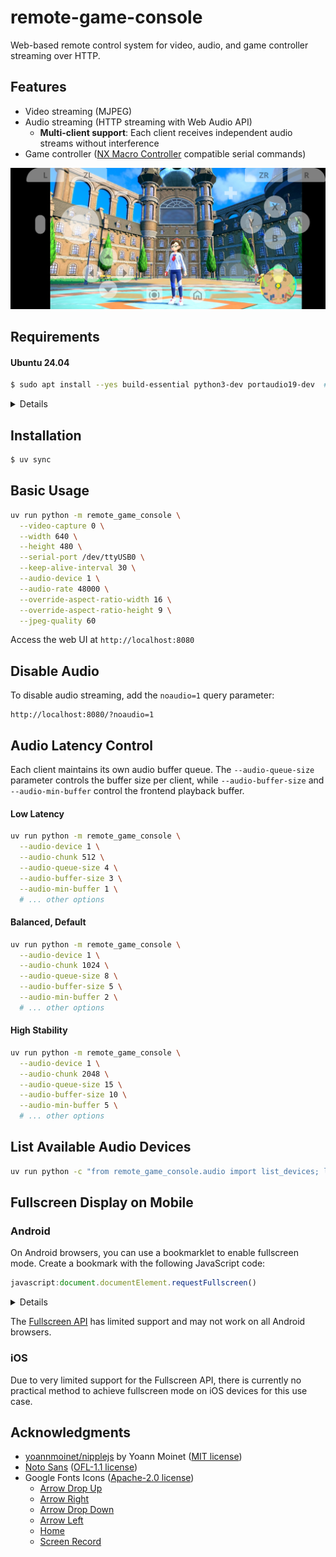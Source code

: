 # remote-game-console

Web-based remote control system for video, audio, and game controller streaming over HTTP.

## Features

- Video streaming (MJPEG)
- Audio streaming (HTTP streaming with Web Audio API)
  - **Multi-client support**: Each client receives independent audio streams without interference
- Game controller ([NX Macro Controller](https://blog.bzl-web.com/entry/2020/01/20/165719) compatible serial commands)

![](screenshot.png)

## Requirements

#### Ubuntu 24.04

```bash
$ sudo apt install --yes build-essential python3-dev portaudio19-dev  # for pyaudio
```

<details>
<figure>
<figcaption>without build-essential</figcaption>

```
$ uv sync
Using CPython 3.12.3 interpreter at: /usr/bin/python3.12
Creating virtual environment at: .venv
Resolved 21 packages in 0.59ms
  × Failed to build `pyaudio==0.2.14`
  ├─▶ The build backend returned an error
  ╰─▶ Call to `setuptools.build_meta.build_wheel` failed (exit status: 1)

      [stdout]
      running bdist_wheel
      running build
      running build_py
      creating build/lib.linux-x86_64-cpython-312/pyaudio
      copying src/pyaudio/__init__.py ->
      build/lib.linux-x86_64-cpython-312/pyaudio
      running build_ext
      building 'pyaudio._portaudio' extension
      creating build/temp.linux-x86_64-cpython-312/src/pyaudio
      x86_64-linux-gnu-gcc -fno-strict-overflow -Wsign-compare
      -DNDEBUG -g -O2 -Wall -fPIC -I/usr/local/include -I/usr/include
      -I/home/mukai/.cache/uv/builds-v0/.tmpvnQdqI/include
      -I/usr/include/python3.12 -c src/pyaudio/device_api.c -o
      build/temp.linux-x86_64-cpython-312/src/pyaudio/device_api.o

      [stderr]
      /home/mukai/.cache/uv/builds-v0/.tmpvnQdqI/lib/python3.12/site-packages/setuptools/dist.py:759:
      SetuptoolsDeprecationWarning: License classifiers are deprecated.
      !!

      
      ********************************************************************************
              Please consider removing the following classifiers in favor of a
      SPDX license expression:

              License :: OSI Approved :: MIT License

              See
      https://packaging.python.org/en/latest/guides/writing-pyproject-toml/#license
      for details.
      
      ********************************************************************************

      !!
        self._finalize_license_expression()
      error: command 'x86_64-linux-gnu-gcc' failed: No such file or directory

      hint: This usually indicates a problem with the package or the build
      environment.
  help: `pyaudio` (v0.2.14) was included because `remote-game-console`
        (v0.1.0) depends on `pyaudio`
```

</figure>
<figure>
<figcaption>without python3-dev</figcaption>

```
$ uv sync
Resolved 21 packages in 0.60ms
  × Failed to build `pyaudio==0.2.14`
  ├─▶ The build backend returned an error
  ╰─▶ Call to `setuptools.build_meta.build_wheel` failed (exit status: 1)

      [stdout]
      running bdist_wheel
      running build
      running build_py
      copying src/pyaudio/__init__.py ->
      build/lib.linux-x86_64-cpython-312/pyaudio
      running build_ext
      building 'pyaudio._portaudio' extension
      x86_64-linux-gnu-gcc -fno-strict-overflow -Wsign-compare
      -DNDEBUG -g -O2 -Wall -fPIC -I/usr/local/include -I/usr/include
      -I/home/mukai/.cache/uv/builds-v0/.tmpfiz1In/include
      -I/usr/include/python3.12 -c src/pyaudio/device_api.c -o
      build/temp.linux-x86_64-cpython-312/src/pyaudio/device_api.o

      [stderr]
      /home/mukai/.cache/uv/builds-v0/.tmpfiz1In/lib/python3.12/site-packages/setuptools/dist.py:759:
      SetuptoolsDeprecationWarning: License classifiers are deprecated.
      !!

      
      ********************************************************************************
              Please consider removing the following classifiers in favor of a
      SPDX license expression:

              License :: OSI Approved :: MIT License

              See
      https://packaging.python.org/en/latest/guides/writing-pyproject-toml/#license
      for details.
      
      ********************************************************************************

      !!
        self._finalize_license_expression()
      In file included from src/pyaudio/device_api.c:1:
      src/pyaudio/device_api.h:7:10: fatal error: Python.h:
      そのようなファイルやディレクトリはありません
          7 | #include "Python.h"
            |          ^~~~~~~~~~
      compilation terminated.
      error: command '/usr/bin/x86_64-linux-gnu-gcc' failed with exit code 1

      hint: This usually indicates a problem with the package or the build
      environment.
  help: `pyaudio` (v0.2.14) was included because `remote-game-console`
        (v0.1.0) depends on `pyaudio`
```

</figure>
<figure>
<figcaption>without portaudio19-dev</figcaption>

```
$ uv sync
Resolved 21 packages in 0.70ms
  × Failed to build `pyaudio==0.2.14`
  ├─▶ The build backend returned an error
  ╰─▶ Call to `setuptools.build_meta.build_wheel` failed (exit status: 1)

      [stdout]
      running bdist_wheel
      running build
      running build_py
      copying src/pyaudio/__init__.py ->
      build/lib.linux-x86_64-cpython-312/pyaudio
      running build_ext
      building 'pyaudio._portaudio' extension
      x86_64-linux-gnu-gcc -fno-strict-overflow -Wsign-compare
      -DNDEBUG -g -O2 -Wall -fPIC -I/usr/local/include -I/usr/include
      -I/home/mukai/.cache/uv/builds-v0/.tmpR25thR/include
      -I/usr/include/python3.12 -c src/pyaudio/device_api.c -o
      build/temp.linux-x86_64-cpython-312/src/pyaudio/device_api.o

      [stderr]
      /home/mukai/.cache/uv/builds-v0/.tmpR25thR/lib/python3.12/site-packages/setuptools/dist.py:759:
      SetuptoolsDeprecationWarning: License classifiers are deprecated.
      !!

      
      ********************************************************************************
              Please consider removing the following classifiers in favor of a
      SPDX license expression:

              License :: OSI Approved :: MIT License

              See
      https://packaging.python.org/en/latest/guides/writing-pyproject-toml/#license
      for details.
      
      ********************************************************************************

      !!
        self._finalize_license_expression()
      src/pyaudio/device_api.c:9:10: fatal error: portaudio.h:
      そのようなファイルやディレクトリはありません
          9 | #include "portaudio.h"
            |          ^~~~~~~~~~~~~
      compilation terminated.
      error: command '/usr/bin/x86_64-linux-gnu-gcc' failed with exit code 1

      hint: This usually indicates a problem with the package or the build
      environment.
  help: `pyaudio` (v0.2.14) was included because `remote-game-console`
        (v0.1.0) depends on `pyaudio`
$ apt-file search include/portaudio.h
portaudio19-dev: /usr/include/portaudio.h
```

</figure>
</details>

## Installation

```bash
$ uv sync
```

## Basic Usage

```bash
uv run python -m remote_game_console \
  --video-capture 0 \
  --width 640 \
  --height 480 \
  --serial-port /dev/ttyUSB0 \
  --keep-alive-interval 30 \
  --audio-device 1 \
  --audio-rate 48000 \
  --override-aspect-ratio-width 16 \
  --override-aspect-ratio-height 9 \
  --jpeg-quality 60
```

Access the web UI at `http://localhost:8080`

## Disable Audio

To disable audio streaming, add the `noaudio=1` query parameter:

```
http://localhost:8080/?noaudio=1
```

## Audio Latency Control

Each client maintains its own audio buffer queue. The `--audio-queue-size` parameter controls the buffer size per client, while `--audio-buffer-size` and `--audio-min-buffer` control the frontend playback buffer.

#### Low Latency

```bash
uv run python -m remote_game_console \
  --audio-device 1 \
  --audio-chunk 512 \
  --audio-queue-size 4 \
  --audio-buffer-size 3 \
  --audio-min-buffer 1 \
  # ... other options
```

#### Balanced, Default

```bash
uv run python -m remote_game_console \
  --audio-device 1 \
  --audio-chunk 1024 \
  --audio-queue-size 8 \
  --audio-buffer-size 5 \
  --audio-min-buffer 2 \
  # ... other options
```

#### High Stability

```bash
uv run python -m remote_game_console \
  --audio-device 1 \
  --audio-chunk 2048 \
  --audio-queue-size 15 \
  --audio-buffer-size 10 \
  --audio-min-buffer 5 \
  # ... other options
```

## List Available Audio Devices

```bash
uv run python -c "from remote_game_console.audio import list_devices; list_devices()"
```

## Fullscreen Display on Mobile

### Android

On Android browsers, you can use a bookmarklet to enable fullscreen mode. Create a bookmark with the following JavaScript code:

```javascript
javascript:document.documentElement.requestFullscreen()
```

<details>

1. Create a new bookmark in your browser
2. Set the URL to the JavaScript code above
3. Navigate to the web UI
4. Tap the bookmark to enter fullscreen mode

</details>

The [Fullscreen API](https://developer.mozilla.org/en-US/docs/Web/API/Element/requestFullscreen) has limited support and may not work on all Android browsers.

### iOS

Due to very limited support for the Fullscreen API, there is currently no practical method to achieve fullscreen mode on iOS devices for this use case.

## Acknowledgments

- [yoannmoinet/nipplejs](https://github.com/yoannmoinet/nipplejs) by Yoann Moinet ([MIT license](remote_game_console/static/nipplejs-0.10.2/package/LICENSE))
- [Noto Sans](https://fonts.google.com/noto/specimen/Noto+Sans) ([OFL-1.1 license](remote_game_console/static/Noto_Sans/OFL.txt))
- Google Fonts Icons ([Apache-2.0 license](remote_game_console/static/icons/LICENSE-2.0.txt))
  - [Arrow Drop Up](https://fonts.google.com/icons?icon.query=arrow+&icon.size=24&icon.color=%231f1f1f&selected=Material+Symbols+Outlined:arrow_drop_up:FILL@0;wght@400;GRAD@0;opsz@24&icon.platform=web)
  - [Arrow Right](https://fonts.google.com/icons?icon.query=arrow+&icon.size=24&icon.color=%231f1f1f&selected=Material+Symbols+Outlined:arrow_right:FILL@0;wght@400;GRAD@0;opsz@24&icon.platform=web)
  - [Arrow Drop Down](https://fonts.google.com/icons?icon.query=arrow+&icon.size=24&icon.color=%231f1f1f&selected=Material+Symbols+Outlined:arrow_drop_down:FILL@0;wght@400;GRAD@0;opsz@24&icon.platform=web)
  - [Arrow Left](https://fonts.google.com/icons?icon.query=arrow+&icon.size=24&icon.color=%231f1f1f&selected=Material+Symbols+Outlined:arrow_left:FILL@0;wght@400;GRAD@0;opsz@24&icon.platform=web)
  - [Home](https://fonts.google.com/icons?icon.size=24&icon.color=%231f1f1f&selected=Material+Symbols+Outlined:home:FILL@0;wght@400;GRAD@0;opsz@24&icon.platform=web)
  - [Screen Record](https://fonts.google.com/icons?icon.query=record&icon.size=24&icon.color=%231f1f1f&selected=Material+Symbols+Outlined:screen_record:FILL@0;wght@400;GRAD@0;opsz@24&icon.platform=web)